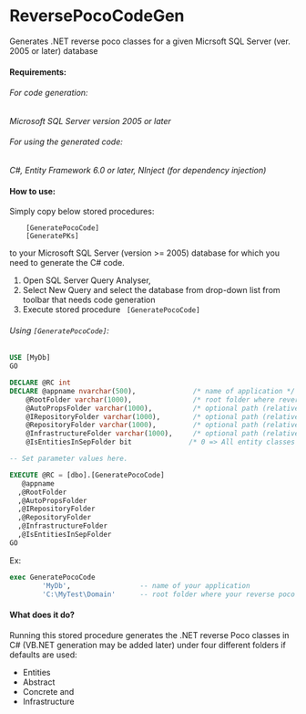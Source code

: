 # ReversePocoCodeGen
Generates .NET reverse poco classes for a given Micrsoft SQL Server (ver. 2005 or later) database


#### Requirements:

###### For code generation: 
_Microsoft SQL Server version 2005 or later_
###### For using the generated code: 
_C#, Entity Framework 6.0 or later, NInject (for dependency injection)_

#### How to use: 

Simply copy below stored procedures: 
    
        [GeneratePocoCode]
	    [GeneratePKs] 
to your Microsoft SQL Server (version >= 2005) database for which you need to generate the C# code.

1. Open SQL Server Query Analyser, 
2. Select New Query and select the database from drop-down list  from toolbar that needs code generation
3. Execute stored procedure ``` [GeneratePocoCode]```

###### Using ``` [GeneratePocoCode] ```:
```sql
USE [MyDb]
GO

DECLARE @RC int
DECLARE @appname nvarchar(500),              /* name of application */
    @RootFolder varchar(1000),               /* root folder where reverse poco code is generated */
    @AutoPropsFolder varchar(1000),          /* optional path (relative to root) for entity classes - default: '\Entities\' */
    @IRepositoryFolder varchar(1000),        /* optional path (relative to root) for repository interfaces - default: '\Abstract\' */
    @RepositoryFolder varchar(1000),         /* optional path (relative to root) for repository classes - default: '\Concrete\' */
    @InfrastructureFolder varchar(1000),     /* optional path (relative to root) for views, view-models, dbcotext, NInject classes - default: '\Infrastructure\' */
    @IsEntitiesInSepFolder bit              /* 0 => All entity classes in a single file in @InfrastructureFolder, 1 => Each entity written to a separate file in @AutoPropsFolder */

-- Set parameter values here.

EXECUTE @RC = [dbo].[GeneratePocoCode] 
   @appname
  ,@RootFolder
  ,@AutoPropsFolder
  ,@IRepositoryFolder
  ,@RepositoryFolder
  ,@InfrastructureFolder
  ,@IsEntitiesInSepFolder
GO
```

Ex: 
```sql
exec GeneratePocoCode 
		'MyDb',					-- name of your application
		'C:\MyTest\Domain'	    -- root folder where your reverse poco classes need to be generated)
```


#### What does it do?

Running this stored procedure generates the .NET reverse Poco classes in C# (VB.NET generation may be added later) under four different folders if defaults are used: 
* Entities
* Abstract
* Concrete and
* Infrastructure
